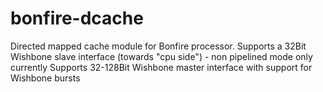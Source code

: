 # bonfire-dcache
Directed mapped cache module for Bonfire processor.
Supports a 32Bit Wishbone slave interface (towards "cpu side") - non pipelined mode only currently
Supports 32-128Bit Wishbone master interface with support for Wishbone bursts
